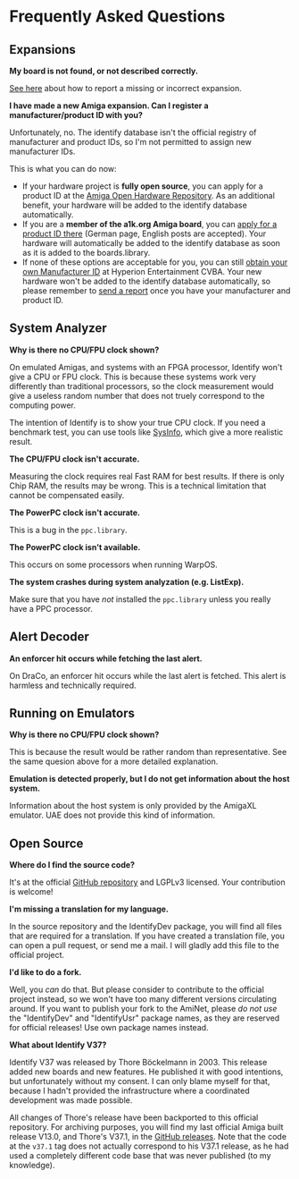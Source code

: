 # Frequently Asked Questions

## Expansions

**My board is not found, or not described correctly.**

[See here](https://identify.shredzone.org/missing) about how to report a missing or incorrect expansion.

**I have made a new Amiga expansion. Can I register a manufacturer/product ID with you?**

Unfortunately, no. The identify database isn't the official registry of manufacturer and product IDs, so I'm not permitted to assign new manufacturer IDs.

This is what you can do now:

* If your hardware project is **fully open source**, you can apply for a product ID at the [Amiga Open Hardware Repository](https://oahr.github.io/oahr/). As an additional benefit, your hardware will be added to the identify database automatically.
* If you are a **member of the a1k.org Amiga board**, you can [apply for a product ID there](https://www.a1k.org/forum/index.php?threads/40276/) (German page, English posts are accepted). Your hardware will automatically be added to the identify database as soon as it is added to the boards.library.
* If none of these options are acceptable for you, you can still [obtain your own Manufacturer ID](https://wiki.amigaos.net/wiki/Amiga_Hardware_Manufacturer_ID_Registry) at Hyperion Entertainment CVBA. Your new hardware won't be added to the identify database automatically, so please remember to [send a report](https://identify.shredzone.org/missing) once you have your manufacturer and product ID.

## System Analyzer

**Why is there no CPU/FPU clock shown?**

On emulated Amigas, and systems with an FPGA processor, Identify won't give a CPU or FPU clock. This is because these systems work very differently than traditional processors, so the clock measurement would give a useless random number that does not truely correspond to the computing power.

The intention of Identify is to show your true CPU clock. If you need a benchmark test, you can use tools like [SysInfo](https://aminet.net/package/util/moni/SysInfo), which give a more realistic result.

**The CPU/FPU clock isn't accurate.**

Measuring the clock requires real Fast RAM for best results. If there is only Chip RAM, the results may be wrong. This is a technical limitation that cannot be compensated easily.

**The PowerPC clock isn't accurate.**

This is a bug in the `ppc.library`.

**The PowerPC clock isn't available.**

This occurs on some processors when running WarpOS.

**The system crashes during system analyzation (e.g. ListExp).**

Make sure that you have _not_ installed the `ppc.library` unless you really have a PPC processor.

## Alert Decoder

**An enforcer hit occurs while fetching the last alert.**

On DraCo, an enforcer hit occurs while the last alert is fetched. This alert is harmless and technically required.

## Running on Emulators

**Why is there no CPU/FPU clock shown?**

This is because the result would be rather random than representative. See the same quesion above for a more detailed explanation.

**Emulation is detected properly, but I do not get information about the host system.**

Information about the host system is only provided by the AmigaXL emulator. UAE does not provide this kind of information.

## Open Source

**Where do I find the source code?**

It's at the official [GitHub repository](https://github.com/shred/identify) and LGPLv3 licensed. Your contribution is welcome!

**I'm missing a translation for my language.**

In the source repository and the IdentifyDev package, you will find all files that are required for a translation. If you have created a translation file, you can open a pull request, or send me a mail. I will gladly add this file to the official project.

**I'd like to do a fork.**

Well, you _can_ do that. But please consider to contribute to the official project instead, so we won't have too many different versions circulating around. If you want to publish your fork to the AmiNet, please _do not use_ the "IdentifyDev" and "IdentifyUsr" package names, as they are reserved for official releases! Use own package names instead.

**What about Identify V37?**

Identify V37 was released by Thore Böckelmann in 2003. This release added new boards and new features. He published it with good intentions, but unfortunately without my consent. I can only blame myself for that, because I hadn't provided the infrastructure where a coordinated development was made possible.

All changes of Thore's release have been backported to this official repository. For archiving purposes, you will find my last official Amiga built release V13.0, and Thore's V37.1, in the [GitHub releases](https://github.com/shred/identify/releases). Note that the code at the `v37.1` tag does not actually correspond to his V37.1 release, as he had used a completely different code base that was never published (to my knowledge).
